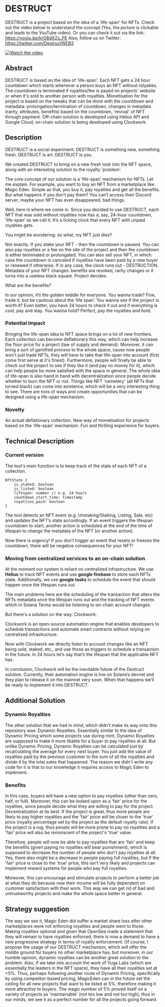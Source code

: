 # DESTRUCT
DESTRUCT is a project based on the idea of a 'life-span' for NFTs. Check out the video below to understand the concept (Yes, the picture is clickable and leads to the YouTube video). Or you can check it out via the link: https://youtu.be/krO8dXZs_PE Also, follow us on Twitter: https://twitter.com/DestructWEB3

[![Watch the video](https://img.youtube.com/vi/krO8dXZs_PE/maxresdefault.jpg)](https://youtu.be/krO8dXZs_PE)

## Abstract

DESTRUCT is based on the idea of 'life-span'. Each NFT gets a 24 hour countdown which starts whenever a person buys an NFT without rolyaties. The countdown is terminated if royalties/fee is payed on projects' website or when it's sold to another person with royalties. Monetisation for the project is based on the tweaks that can be done with the countdown and metadata: prolongation/termination of countdown, changes in metadata (rarity, attributes, benefits) based on the countdown, 'revival' of NFT through payment. Off-chain solution is developed using Helius API and Google Cloud, on-chain solution is being developed using Clockwork. 

## Description

DESTRUCT is a social experiment. DESTRUCT is something new, something fresh. DESTRUCT is art. DESTRUCT is you. 

We created DESTRUCT to bring on a new fresh look into the NFT space, along with an interesting solution to the royalty 'problem'.

The core concept of our solution is a ‘life-span’ mechanism for NFTs. Let me explain. For example, you want to buy an NFT from a marketplace like Magic Eden. Simple as that, you buy it, pay royalties and get all the benefits. But what happens if you don’t pay them? You can’t access their Discord server, maybe your NFT has even disappeared, bad things. 

Well, here is where we come in. Since you decided to use DESTRUCT, each NFT that was sold without royalties now has a, say, 24-hour countdown, ‘life-span’ as we call it. It’s a ticking clock that every NFT with unpaid royalties gets. 

You might be wondering: so what, my NFT just dies? 

Not exactly. If you stake your NFT - then the countdown is paused. You can also pay royalties or a fee on the site of the project and then the countdown is either terminated or prolongated. You can also sell your NFT, in which case the countdown is canceled if royalties have been paid by a new buyer or renewed if otherwise. If in any case, the clock runs out - DESTRUCTION. Metadata of your NFT changes: benefits are revoked, rarity changes or it turns into a useless black square. Project decides. 

What are the benefits? 

In our opinion, it’s the golden middle for everyone. You wanna trade? Fine, trade it, but be cautious about the ‘life span’. You wanna see if the project is worth it? Even better, you have 24 hours to check it out and if everything is cool, pay and stay. You wanna hold? Perfect, pay the royalties and hold. 

### Potential Impact

Bringing the life-span idea to NFT space brings on a lot of new frontiers. Each collection can become deflationary this way, which can help increase the floor price for a project (law of supply and demand). Moreover, it can bring a sort of gamified process to the whole space, cause now people won't just trade NFTs, they will have to take that life-span into account (first come first serve at it's finest). Furthermore, people will finally be able to check out the project to see if they like it (and pay no money for it), which can help people be more satisfied with the space in general. The whole idea of life-span is also hand in hand with decentralization since people decide whether to burn the NFT or not. Things like NFT 'cemetery' (all NFTs that turned black) can come into existence, which will be a very interesting thing to see. There are tons of ways and create opportunities that can be designed using a life-span mechanism.  

### Novelty

An actual deflationary collection. New way of monetisation for projects based on the 'life-span' mechanism. Fun and thrilling experience for buyers. 

## Technical Description

### Current version

The tool's main function is to keep track of the state of each NFT of a collection.

```
NftState {
	is_staked: boolean
	is_listed: boolean
	lifespan: number // e.g. 24 hours
	countdown_start_time: timestamp
	royalties_paid: boolean
}
```

The tool detects an NFT event (e.g. Unstaking/Staking, Listing, Sale, etc) and updates the NFT’s state accordingly. If an event triggers the lifespan countdown to start, another action is scheduled at the end of the time of lifespan to change the metadata of the NFT (or another action). 

Now there is urgency! If you don’t trigger an event that resets or freezes the countdown, there will be negative consequences for your NFT!

### Moving from centralized services to an on-chain solution

At the moment our system is reliant on centralized infrastructure. We use **Helius** to track NFT events and use **google firebase** to store each NFTs state. Additionally, we use **google tasks** to schedule the event that should happen once the lifespan runs out.

The main problems here are the scheduling of the transaction that alters the NFTs metadata once the lifespan runs out and the tracking of NFT events which in Solana Terms would be listening to on-chain account changes.

But there's a solution on the way: Clockwork.

Clockwork is an open-source automation engine that enables developers to schedule transactions and automate smart contracts without relying on centralized infrastructure.

Now with Clockwork we directly listen to account changes like an NFT being sold, staked, etc., and use those as triggers to schedule a transaction in the future. In 24 hours let’s say that’s the lifespan that the applicable NFT has.

In conclusion, Clockwork will be the inevitable future of the Destruct solution. Currently, their automation engine is live on Solana’s devnet and they plan to release it on the mainnet very soon. When that happens we’ll be ready to implement it into DESTRUCT.


## Additional Solution

### Dynamic Royalties 

The other solution that we had in mind, which didn't make its way onto this repository was: Dynamic Royalties. Essentially similar to the idea of Dynamic Pricing which some projects use during mint, Dynamic Royalties are supposed to make it more likable for a buyer to pay royalties at all. But unlike Dynamic Pricing, Dynamic Royalties can be calculated just by recalculating the average for every next buyer. You just add the value of royalties paid by the previous customer to the sum of all the royalties and divide it by the total sales that happened. The reason we didn't write any code for it is that to our knowledge it requires access to Magic Eden to implement. 

### Benefits 

In this case, buyers will have a new option to pay royalties (other than zero, half, or full). Moreover, this can be looked upon as a 'fair' price for the royalties, since people decide what they are willing to pay for the project. Decentralization at its best. If the project is great, thus more people are likely to pay higher royalties and the 'fair' price will be closer to the 'true' price (royalty percentage set by the project as the default royalty rate). If the project is a rug, thus people will be more prone to pay no royalties and a 'fair' price will also be reminiscent of the project's 'true' value. 

Therefore, people will now be able to pay royalties that are 'fair' and keep the benefits (given paying no royalties will bear punishment), which is supposed to decrease the number of people who don't pay royalties at all. Yes, there also might be a decrease in people paying full royalties, but if the 'fair' price is close to the 'true' price, this isn't very likely and projects can implement reward systems for people who pay full royalties. 

Moreover, this can encourage and stimulate projects to perform a better job at what they do because now their income will be fully dependent on customer satisfaction with their work. This way we can get rid of bad and untrustworthy projects and make the whole space better in general. 

## Strategy suggestion

The way we see it, Magic Eden did suffer a market share loss after other marketplaces were not enforcing royalties and people went to those. Making royalties optional and given that OpenSea made a statement that they will remain to have royalties enforced, there is now a demand to have a new progressive strategy in terms of royalty enforcement. Of course, I propose the usage of our DESTRUCT mechanism, which will offer the middle ground for buyers no other marketplace has, but moreover, in our humble opinion, dynamic royalties can be another great solution to the problem. Also, if we take into account the work of Yuga Labs (which are essentially the leaders in the NFT space), they have all their royalties set at <5%. Thus, perhaps following another route of Dynamic Pricing, specifically by using competitor-based pricing, MagicEden can in the future set the ceiling for all new projects that want to be listed at 5%, therefore making it more attractive to buyers. The magic number of 5% proved itself on a variety of projects as 'maintainable' (not too low and not too high), thus in our minds, we see it as a perfect number for all the projects going forward.
